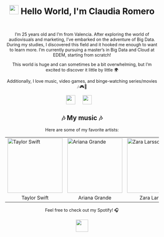 <h1 align="center">
    <img src="https://slackmojis.com/emojis/19145-hello/download" width="30"/> 
    Hello World, I'm Claudia Romero 
</h1>

<br>
<p align="center">
I’m 25 years old and I’m from Valencia. After exploring the world of audiovisuals and marketing, I’ve embarked on the adventure of Big Data. During my studies, I discovered this field and it hooked me enough to want to learn more. I’m currently pursuing a master’s in Big Data and Cloud at EDEM, starting from scratch!
<p align="center">
This world is huge and can sometimes be a bit overwhelming, but I’m excited to discover it little by little 🌍
<p align="center">
Additionally, I love music, video games, and binge-watching series/movies 🎶🎮🍿

<br>

<p align="center">
<a href="https://www.instagram.com/claudiaromero13" target="_blank"><img height="30" src="https://upload.wikimedia.org/wikipedia/commons/thumb/a/a5/Instagram_icon.png/600px-Instagram_icon.png"></a>&nbsp;&nbsp;&nbsp;&nbsp;&nbsp;
<a href="https://www.linkedin.com/in/claudia-romero-garc%C3%ADa-052b84208/" target="_blank"><img height="30" src="https://upload.wikimedia.org/wikipedia/commons/c/ca/LinkedIn_logo_initials.png"></a>&nbsp;&nbsp;&nbsp;&nbsp;&nbsp;
</p>


<h2 align="center">🎶 My music 🎶</h2>

<p align="center">
Here are some of my favorite artists:
</p>

<table align="center">

  </thead>
  <tbody>
    <tr>
      <td>
        <a href="https://open.spotify.com/intl-es/artist/06HL4z0CvFAxyc27GXpf02" target="_blank">
          <img src="https://media.tenor.com/Oj_rWRx6veIAAAAM/taylor-swift-eras-tour-taylor-swift-smile.gif" width="180" height="180" alt="Taylor Swift">
        </a>
      </td>
      <td>
        <a href="https://open.spotify.com/intl-es/artist/66CXWjxzNUsdJxJ2JdwvnR" target="_blank">
          <img src="https://i.pinimg.com/originals/db/58/59/db58591cf7ae4fdf5117a580127b1aaa.gif" width="180" height="180" alt="Ariana Grande">
        </a>
      </td>
      <td>
        <a href="https://open.spotify.com/intl-es/artist/1Xylc3o4UrD53lo9CvFvVg" target="_blank">
          <img src="https://64.media.tumblr.com/3e1f5ccf2311bba1d79851f2eb252fda/dbd4381634a81df7-19/s540x810/ecbf3b8a6507f000a34db68cbb3eaa924c087718.gif" width="180" height="180" alt="Zara Larsson">
        </a>
      </td>
    </tr>
    <tr>
      <td align="center">Taylor Swift</td>
      <td align="center">Ariana Grande</td>
      <td align="center">Zara Larsson</td>
    </tr>
  </tbody>
</table>


<p align="center">
    Feel free to check out my Spotify! 🎧
    <br>
    <br>
    <a href="https://open.spotify.com/user/claudiaromero-13?si=65f04b2b2dc84410" target="_blank">
        <img height="40" src="https://storage.googleapis.com/pr-newsroom-wp/1/2023/05/Spotify_Primary_Logo_RGB_Green.png">
    </a>
</p>
